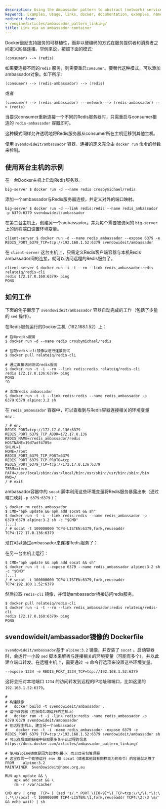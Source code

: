 ```yaml
---
description: Using the Ambassador pattern to abstract (network) services
keywords: Examples, Usage, links, docker, documentation, examples, names, name,  container naming
redirect_from:
- /engine/articles/ambassador_pattern_linking/
title: Link via an ambassador container
---
```


Docker鼓励支持服务的可移植性，而非以硬编码的方式在服务提供者和消费者之间定义网络连接。举例来说，按照下面的模式:

    (consumer) --> (redis)

如果要连接不同的`redis` 服务，则需要重启`consumer`。要替代这种模式，可以添加ambassador对象。如下所示:

    (consumer) --> (redis-ambassador) --> (redis)

或者

    (consumer) --> (redis-ambassador) ---network---> (redis-ambassador) --> (redis)

当要求consumer重新连接一个不同的Redis服务器时，只需重启与consumer相连的 `redis-ambassador` 容器即可。

这种模式同样允许透明地将Redis服务器从consumer所在主机迁移到其他主机。

使用 `svendowideit/ambassador` 容器，连接的定义完全由 `docker run` 命令的参数来控制。


## 使用两台主机的示例

在一台Docker主机上启动Redis服务器。

    big-server $ docker run -d --name redis crosbymichael/redis

添加一个ambassador与Redis服务器连接，并定义对外的端口映射。

    big-server $ docker run -d --link redis:redis --name redis_ambassador -p 6379:6379 svendowideit/ambassador

在第二台主机上，创建另一个ambassador。并为每个需要被访问的 `big-server` 上的远程端口设置环境变量。

    client-server $ docker run -d --name redis_ambassador --expose 6379 -e REDIS_PORT_6379_TCP=tcp://192.168.1.52:6379 svendowideit/ambassador

在 `client-server` 这台主机上，只需定义Redis客户端容器与本机Redis ambassador间的连接，就可以访问远程的Redis服务了。

    client-server $ docker run -i -t --rm --link redis_ambassador:redis relateiq/redis-cli
    redis 172.17.0.160:6379> ping
    PONG

## 如何工作

下面的例子展示了 `svendowideit/ambassador` 容器自动完成的工作（包括了少量的 `sed` 操作）。

在Redis服务运行的Docker主机（192.168.1.52）上：

    # 启动redis服务
    $ docker run -d --name redis crosbymichael/redis

    # 拉取redis-cli镜像以进行连接测试
    $ docker pull relateiq/redis-cli

    # 通过直接访问测试redis服务
    $ docker run -t -i --rm --link redis:redis relateiq/redis-cli
    redis 172.17.0.136:6379> ping
    PONG
    ^D

    # 添加redis ambassador
    $ docker run -t -i --link redis:redis --name redis_ambassador -p 6379:6379 alpine:3.2 sh

在 `redis_ambassador` 容器中，可以查看到与Redis容器连接相关的环境变量 `env`：

    / # env
    REDIS_PORT=tcp://172.17.0.136:6379
    REDIS_PORT_6379_TCP_ADDR=172.17.0.136
    REDIS_NAME=/redis_ambassador/redis
    HOSTNAME=19d7adf4705e
    SHLVL=1
    HOME=/root
    REDIS_PORT_6379_TCP_PORT=6379
    REDIS_PORT_6379_TCP_PROTO=tcp
    REDIS_PORT_6379_TCP=tcp://172.17.0.136:6379
    TERM=xterm
    PATH=/usr/local/sbin:/usr/local/bin:/usr/sbin:/usr/bin:/sbin:/bin
    PWD=/
    / # exit

ambassador容器中的 `socat` 脚本利用这些环境变量将Redis服务暴露出来（通过端口映射 `-p 6379:6379` ）：

    $ docker rm redis_ambassador
    $ CMD="apk update && apk add socat && sh"
    $ docker run -t -i --link redis:redis --name redis_ambassador -p 6379:6379 alpine:3.2 sh -c "$CMD"
    [...]
    / # socat -t 100000000 TCP4-LISTEN:6379,fork,reuseaddr TCP4:172.17.0.136:6379

现在可以通过ambassador来连接Redis服务了：

在另一台主机上运行：

    $ CMD="apk update && apk add socat && sh"
    $ docker run -t -i --expose 6379 --name redis_ambassador alpine:3.2 sh -c "$CMD"
    [...]
    / # socat -t 100000000 TCP4-LISTEN:6379,fork,reuseaddr TCP4:192.168.1.52:6379

然后拉取 `redis-cli` 镜像，并借助ambassador桥接访问redis服务。

    $ docker pull relateiq/redis-cli
    $ docker run -i -t --rm --link redis_ambassador:redis relateiq/redis-cli
    redis 172.17.0.160:6379> ping
    PONG

## svendowideit/ambassador镜像的 Dockerfile

 `svendowideit/ambassador`基于 `alpine:3.2` 镜像，并安装了 `socat` 。启动容器时，会运行一小段 `sed` 脚本来解析与连接相关的环境变量（可能有多个），并以此建立端口转发。在远程主机上，需要通过 `-e` 命令行选项来设置这些环境变量。

    --expose 1234 -e REDIS_PORT_1234_TCP=tcp://192.168.1.52:6379

这将会把对本地端口 `1234` 的访问转发到远程的IP地址和端口，比如这里的 `192.168.1.52:6379`。

    #
    # 构建镜像
    #   docker build -t svendowideit/ambassador .
    # 运行该容器（在服务后端运行的主机上）
    #   docker run -t -i -link redis:redis -name redis_ambassador -p 6379:6379 svendowideit/ambassador
    # 在远程主机上，建立另一个ambassador
    #    docker run -t -i -name redis_ambassador -expose 6379 -e REDIS_PORT_6379_TCP=tcp://192.168.1.52:6379 svendowideit/ambassador sh
    # 可以在后面的链接中获取更多关于此过程的信息 https://docs.docker.com/articles/ambassador_pattern_linking/

    # 使用alpine镜像是因为其体积最小，而且自带包管理器 
    # 这里仅需一个能够运行 env 和 socat（或者其他具有同样能力的命令）的容器就足够了
    FROM	alpine:3.2
    MAINTAINER	SvenDowideit@home.org.au

    RUN apk update && \
    	apk add socat && \
    	rm -r /var/cache/

    CMD	env | grep _TCP= | (sed 's/.*_PORT_\([0-9]*\)_TCP=tcp:\/\/\(.*\):\(.*\)/socat -t 100000000 TCP4-LISTEN:\1,fork,reuseaddr TCP4:\2:\3 \&/' && echo wait) | sh
